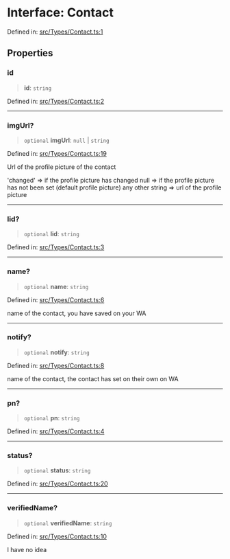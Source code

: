 # Interface: Contact

Defined in: [src/Types/Contact.ts:1](https://github.com/Fokusdotid/Baileys/blob/db1d3e5f41e9eede5877460f9adbb0224021575c/src/Types/Contact.ts#L1)

## Properties

### id

> **id**: `string`

Defined in: [src/Types/Contact.ts:2](https://github.com/Fokusdotid/Baileys/blob/db1d3e5f41e9eede5877460f9adbb0224021575c/src/Types/Contact.ts#L2)

***

### imgUrl?

> `optional` **imgUrl**: `null` \| `string`

Defined in: [src/Types/Contact.ts:19](https://github.com/Fokusdotid/Baileys/blob/db1d3e5f41e9eede5877460f9adbb0224021575c/src/Types/Contact.ts#L19)

Url of the profile picture of the contact

'changed' => if the profile picture has changed
null => if the profile picture has not been set (default profile picture)
any other string => url of the profile picture

***

### lid?

> `optional` **lid**: `string`

Defined in: [src/Types/Contact.ts:3](https://github.com/Fokusdotid/Baileys/blob/db1d3e5f41e9eede5877460f9adbb0224021575c/src/Types/Contact.ts#L3)

***

### name?

> `optional` **name**: `string`

Defined in: [src/Types/Contact.ts:6](https://github.com/Fokusdotid/Baileys/blob/db1d3e5f41e9eede5877460f9adbb0224021575c/src/Types/Contact.ts#L6)

name of the contact, you have saved on your WA

***

### notify?

> `optional` **notify**: `string`

Defined in: [src/Types/Contact.ts:8](https://github.com/Fokusdotid/Baileys/blob/db1d3e5f41e9eede5877460f9adbb0224021575c/src/Types/Contact.ts#L8)

name of the contact, the contact has set on their own on WA

***

### pn?

> `optional` **pn**: `string`

Defined in: [src/Types/Contact.ts:4](https://github.com/Fokusdotid/Baileys/blob/db1d3e5f41e9eede5877460f9adbb0224021575c/src/Types/Contact.ts#L4)

***

### status?

> `optional` **status**: `string`

Defined in: [src/Types/Contact.ts:20](https://github.com/Fokusdotid/Baileys/blob/db1d3e5f41e9eede5877460f9adbb0224021575c/src/Types/Contact.ts#L20)

***

### verifiedName?

> `optional` **verifiedName**: `string`

Defined in: [src/Types/Contact.ts:10](https://github.com/Fokusdotid/Baileys/blob/db1d3e5f41e9eede5877460f9adbb0224021575c/src/Types/Contact.ts#L10)

I have no idea

